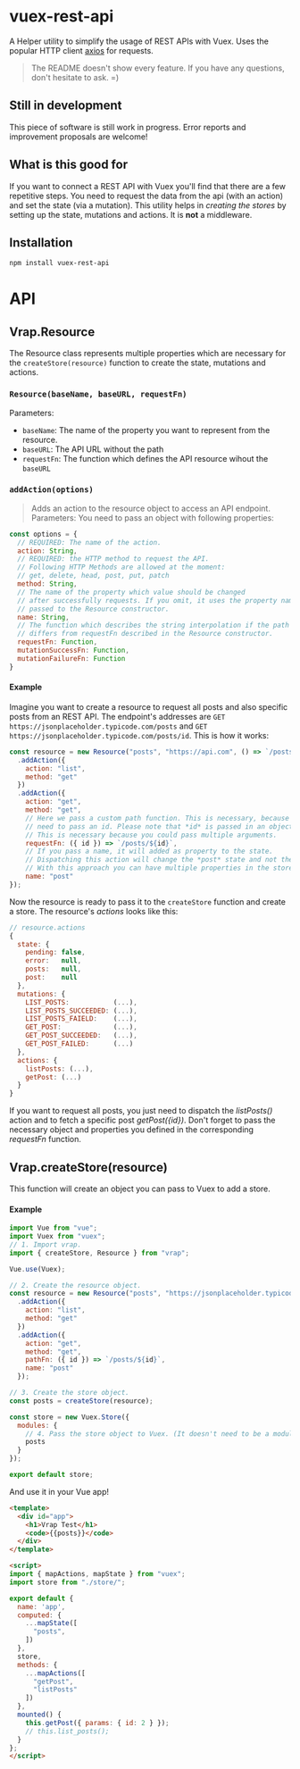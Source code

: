 # vuex-rest-api

A Helper utility to simplify the usage of REST APIs with Vuex. Uses the popular HTTP client [axios](https://github.com/mzabriskie/axios) for requests.

> The README doesn't show every feature. If you have any questions, don't hesitate to ask. =)

## Still in development
This piece of software is still work in progress. Error reports and improvement proposals are welcome!

## What is this good for
If you want to connect a REST API with Vuex you'll find that there are a few repetitive steps. You need to request the data from the api (with an action) and set the state (via a mutation). This utility helps in *creating the stores* by setting up the state, mutations and actions. It is **not** a middleware.

## Installation
```bash
npm install vuex-rest-api
```

# API

## Vrap.Resource
The Resource class represents multiple properties which are necessary for the `createStore(resource)` function to create the state, mutations and actions.

### `Resource(baseName, baseURL, requestFn)`
Parameters:
- `baseName`: The name of the property you want to represent from the resource.
- `baseURL`: The API URL without the path
- `requestFn`: The function which defines the API resource wihout the `baseURL`

### `addAction(options)`
> Adds an action to the resource object to access an API endpoint.
Parameters:
You need to pass an object with following properties:
```js
const options = {
  // REQUIRED: The name of the action.
  action: String,
  // REQUIRED: the HTTP method to request the API.
  // Following HTTP Methods are allowed at the moment:
  // get, delete, head, post, put, patch
  method: String,
  // The name of the property which value should be changed
  // after successfully requests. If you omit, it uses the property name
  // passed to the Resource constructor.
  name: String,
  // The function which describes the string interpolation if the path
  // differs from requestFn described in the Resource constructor.
  requestFn: Function,
  mutationSuccessFn: Function,
  mutationFailureFn: Function
}
```

#### Example
Imagine you want to create a resource to request all posts and also specific posts from an REST API. The endpoint's addresses are `GET https://jsonplaceholder.typicode.com/posts` and `GET https://jsonplaceholder.typicode.com/posts/id`. This is how it works:

```js
const resource = new Resource("posts", "https://api.com", () => `/posts`)
  .addAction({
    action: "list",
    method: "get"
  })
  .addAction({
    action: "get",
    method: "get",
    // Here we pass a custom path function. This is necessary, because we also
    // need to pass an id. Please note that *id* is passed in an object.
    // This is necessary because you could pass multiple arguments.
    requestFn: ({ id }) => `/posts/${id}`,
    // If you pass a name, it will added as property to the state.
    // Dispatching this action will change the *post* state and not the *posts* state.
    // With this approach you can have multiple properties in the store's state.
    name: "post"
});
```

Now the resource is ready to pass it to the `createStore` function and create a store. The resource's *actions* looks like this:

```js
// resource.actions
{
  state: {
    pending: false,
    error:   null,
    posts:   null,
    post:    null
  },
  mutations: {
    LIST_POSTS:           (...),
    LIST_POSTS_SUCCEEDED: (...),
    LIST_POSTS_FAIELD:    (...),
    GET_POST:             (...),
    GET_POST_SUCCEEDED:   (...),
    GET_POST_FAILED:      (...)
  },
  actions: {
    listPosts: (...),
    getPost: (...)
  }
}
```

If you want to request all posts, you just need to dispatch the *listPosts()* action and to fetch a specific post *getPost({id})*. Don't forget to pass the necessary object and properties you defined in the corresponding *requestFn* function.

## Vrap.createStore(resource)
This function will create an object you can pass to Vuex to add a store.

#### Example
```js
import Vue from "vue";
import Vuex from "vuex";
// 1. Import vrap.
import { createStore, Resource } from "vrap";

Vue.use(Vuex);

// 2. Create the resource object.
const resource = new Resource("posts", "https://jsonplaceholder.typicode.com", () => `/posts`)
  .addAction({
    action: "list",
    method: "get"
  })
  .addAction({
    action: "get",
    method: "get",
    pathFn: ({ id }) => `/posts/${id}`,
    name: "post"
  });

// 3. Create the store object.
const posts = createStore(resource);

const store = new Vuex.Store({
  modules: {
    // 4. Pass the store object to Vuex. (It doesn't need to be a module.)
    posts
  }
});

export default store;
```

And use it in your Vue app!
```html
<template>
  <div id="app">
    <h1>Vrap Test</h1>
    <code>{{posts}}</code>
  </div>
</template>

<script>
import { mapActions, mapState } from "vuex";
import store from "./store/";

export default {
  name: 'app',
  computed: {
    ...mapState([
      "posts",
    ])
  },
  store,
  methods: {
    ...mapActions([
      "getPost",
      "listPosts"
    ])
  },
  mounted() {
    this.getPost({ params: { id: 2 } });
    // this.list_posts();
  }
};
</script>
```
